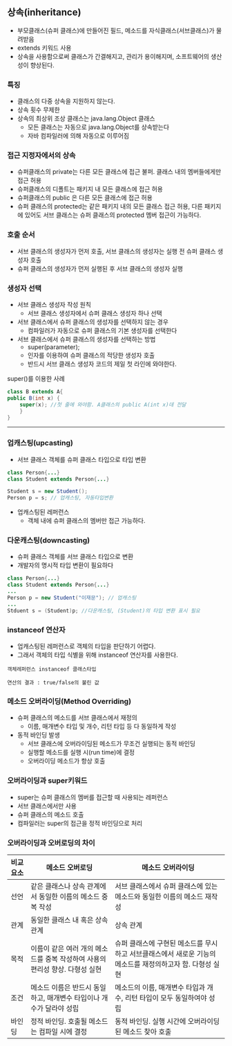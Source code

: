 ## 상속(inheritance)
- 부모클래스(슈퍼 클래스)에 만들어진 필드, 메소드를 자식클래스(서브클래스)가 물려받음
- extends 키워드 사용
- 상속을 사용함으로써 클래스가 간결해지고, 관리가 용이해지며, 소프트웨어의 생산성이 향상된다.

### 특징
- 클래스의 다중 상속을 지원하지 않는다.
- 상속 횟수 무제한
- 상속의 최상위 조상 클래스는 java.lang.Object 클래스
	- 모든 클래스는 자동으로 java.lang.Object를 상속받는다
	- 자바 컴파일러에 의해 자동으로 이루어짐

### 접근 지정자에서의 상속
- 슈퍼클래스의 private는 다른 모든 클래스에 접근 불퍼. 클래스 내의 멤버들에게만 접근 허용
- 슈퍼클래스의 디폴트는 패키지 내 모든 클래스에 접근 허용
- 슈퍼클래스의 public 은 다른 모든 클래스에 접근 허용
- 슈퍼 클래스의 protected는 같은 패키지 내의 모든 클래스 접근 허용, 다른 패키지에 있어도 서브 클래스는 슈퍼 클래스의 protected 멤버 접근이 가능하다.

### 호출 순서
- 서브 클래스의 생성자가 먼저 호출, 서브 클래스의 생성자는 실행 전 슈퍼 클래스 생성자 호출
- 슈퍼 클래스의 생성자가 먼저 실행된 후 서브 클래스의 생성자 실행

### 생성자 선택
- 서브 클래스 생성자 작성 원칙
	- 서브 클래스 생성자에서 슈퍼 클래스 생성자 하나 선택
- 서브 클래스에서 슈퍼 클래스의 생성자를 선택하지 않는 경우
	- 컴파일러가 자동으로 슈퍼 클래스의 기본 생성자를 선택한다
- 서브 클래스에서 슈퍼 클래스의 생성자를 선택하는 방법
	- super(parameter);
	- 인자를 이용하여 슈퍼 클래스의 적당한 생성자 호출
	- 반드시 서브 클래스 생성자 코드의 제일 첫 라인에 와야한다.

super()를 이용한 사례
```java
class B extends A{
public B(int x) { 
	super(x); //첫 줄에 와야함. A클래스의 public A(int x)데 전달
	}
}
```
---

### 업캐스팅(upcasting)
- 서브 클래스 객체를 슈퍼 클래스 타입으로 타입 변환
```java
class Person{...}
class Student extends Person{...}

Student s = new Student();
Person p = s; // 업캐스팅, 자동타입변환
```
- 업캐스팅된 레퍼런스
	- 객체 내에 슈퍼 클래스의 멤버만 접근 가능하다.

### 다운캐스팅(downcasting)
- 슈퍼 클래스 객체를 서브 클래스 타입으로 변환
- 개발자의 명시적 타입 변환이 필요하다
```java
class Person{...}
class Student extends Person{...}
...
Person p = new Student("이재문"); // 업캐스팅
...
Stduent s = (Student)p; //다운캐스팅, (Student)의 타입 변환 표시 필요
```

### instanceof 연산자
- 업캐스팅된 레퍼런스로 객체의 타입을 판단하기 어렵다.
- 그래서 객체의 타입 식별을 위해 instanceof 연산자를 사용한다.
```
객체레퍼런스 instanceof 클래스타입

연산의 결과 : true/false의 불린 값
```

### 메소드 오버라이딩(Method Overriding)
- 슈퍼 클래스의 메소드를 서브 클래스에서 재정의
	- 이름, 매개변수 타입 및 개수, 리턴 타입 등 다 동일하게 작성
- 동적 바인딩 발생
	- 서브 클래스에 오버라이딩된 메소드가 무조건 실행되는 동적 바인딩
	- 실행할 메소드를 실행 시(run time)에 결정
	- 오버라이딩 메소드가 항상 호출

### 오버라이딩과 super키워드
- super는 슈퍼 클래스의 멤버를 접근할 때 사용되는 레퍼런스
- 서브 클래스에서만 사용
- 슈퍼 클래스의 메소드 호출
- 컴파일러는 super의 접근을 정적 바인딩으로 처리

### 오버라이딩과 오버로딩의 차이

비교 요소 | 메소드 오버로딩 | 메소드 오버라이딩
--|--|--
선언 | 같은 클래스나 상속 관계에서 동일한 이름의 메소드 중복 작성 | 서브 클래스에서 슈퍼 클래스에 있는 메소드와 동일한 이름의 메소드 재작성
관계 | 동일한 클래스 내 혹은 상속 관계 | 상속 관계
목적 | 이름이 같은 여러 개의 메소드를 중복 작성하여 사용의 편리성 향상. 다형성 실현 | 슈퍼 클래스에 구현된 메소드를 무시하고 서브클래스에서 새로운 기능의 메소드를 재정의하고자 함. 다형성 실현
조건 | 메소드 이름은 반드시 동일하고, 매개변수 타입이나 개수가 달라야 성립 | 메소드의 이름, 매개변수 타입과 개수, 리턴 타입이 모두 동일하여야 성립
바인딩 | 정적 바인딩. 호출될 메소드는 컴파일 시에 결정 | 동적 바인딩. 실행 시간에 오버라이딩된 메소드 찾아 호출


